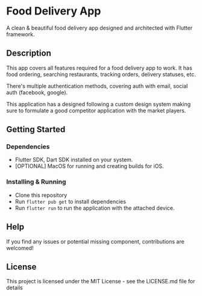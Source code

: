 # Food Delivery App

A clean & beautiful food delivery app designed and architected with Flutter framework.

## Description

This app covers all features required for a food delivery app to work. It has food ordering, searching restaurants, tracking orders, delivery statuses, etc.

There's multiple authentication methods, covering auth with email, social auth (facebook, google).

This application has a designed following a custom design system making sure to formulate a good competitor application with the market players.

## Getting Started

### Dependencies

- Flutter SDK, Dart SDK installed on your system.
- [OPTIONAL] MacOS for running and creating builds for iOS.

### Installing & Running

- Clone this repository
- Run `flutter pub get` to install dependencies
- Run `flutter run` to run the application with the attached device.

## Help

If you find any issues or potential missing component, contributions are welcomed!

## License

This project is licensed under the MIT License - see the LICENSE.md file for details
